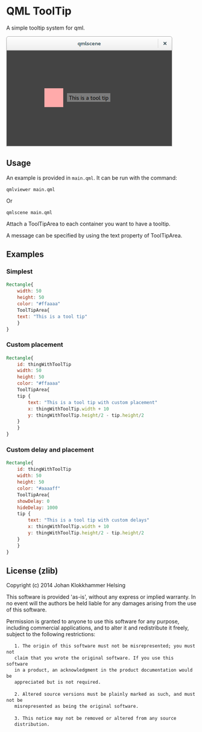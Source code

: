 # QML ToolTip

A simple tooltip system for qml.

![screenshot](screenshot.png)

## Usage

An example is provided in `main.qml`. It can be run with the command:

    qmlviewer main.qml

Or

    qmlscene main.qml

Attach a ToolTipArea to each container you want to have a tooltip.

A message can be specified by using the text property of ToolTipArea.

## Examples

### Simplest

```QML
Rectangle{
    width: 50
    height: 50
    color: "#ffaaaa"
    ToolTipArea{
	text: "This is a tool tip"
    }
}
```

### Custom placement

```QML
Rectangle{
    id: thingWithToolTip
    width: 50
    height: 50
    color: "#ffaaaa"
    ToolTipArea{
	tip {
	    text: "This is a tool tip with custom placement"
	    x: thingWithToolTip.width + 10
	    y: thingWithToolTip.height/2 - tip.height/2
	}
    }
}
```

### Custom delay and placement

```QML
Rectangle{
    id: thingWithToolTip
    width: 50
    height: 50
    color: "#aaaaff"
    ToolTipArea{
	showDelay: 0
	hideDelay: 1000
	tip {
	    text: "This is a tool tip with custom delays"
	    x: thingWithToolTip.width + 10
	    y: thingWithToolTip.height/2 - tip.height/2
	}
    }
}
```

## License (zlib)

Copyright (c) 2014 Johan Klokkhammer Helsing

This software is provided 'as-is', without any express or implied
warranty. In no event will the authors be held liable for any damages
arising from the use of this software.

Permission is granted to anyone to use this software for any purpose,
	   including commercial applications, and to alter it and redistribute it
	   freely, subject to the following restrictions:

	   1. The origin of this software must not be misrepresented; you must not
	   claim that you wrote the original software. If you use this software
	   in a product, an acknowledgment in the product documentation would be
	   appreciated but is not required.

	   2. Altered source versions must be plainly marked as such, and must not be
	   misrepresented as being the original software.

	   3. This notice may not be removed or altered from any source
	   distribution.
